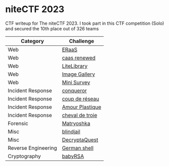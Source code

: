 # niteCTF 2023
CTF writeup for The niteCTF 2023. I took part in this CTF competition (Solo) and secured the 10th place out of 326 teams

| Category | Challenge |
| --- | --- |
| Web | [ERaaS](/niteCTF%202023/ERaaS/)
| Web | [caas renewed](/niteCTF%202023/caas%20renewed/)
| Web | [LiteLibrary](/niteCTF%202023/LiteLibrary/)
| Web | [Image Gallery](/niteCTF%202023/Image%20Gallery/)
| Web | [Mini Survey](/niteCTF%202023/Mini%20Survey/)
| Incident Response | [conqueror](/niteCTF%202023/conqueror/)
| Incident Response | [coup de réseau](/niteCTF%202023/coup%20de%20réseau/)
| Incident Response | [Amour Plastique](/niteCTF%202023/Amour%20Plastique/)
| Incident Response | [cheval de troie](/niteCTF%202023/cheval%20de%20troie/)
| Forensic | [Matryoshka](/niteCTF%202023/Matryoshka/)
| Misc | [blindjail](/niteCTF%202023/blindjail/)
| Misc | [DecryptaQuest](/niteCTF%202023/DecryptaQuest/)
| Reverse Engineering | [German shell](/niteCTF%202023/German%20shell/)
| Cryptography | [babyRSA](/niteCTF%202023/babyRSA/)